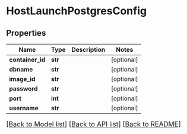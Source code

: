 # HostLaunchPostgresConfig

## Properties
Name | Type | Description | Notes
------------ | ------------- | ------------- | -------------
**container_id** | **str** |  | [optional] 
**dbname** | **str** |  | [optional] 
**image_id** | **str** |  | [optional] 
**password** | **str** |  | [optional] 
**port** | **int** |  | [optional] 
**username** | **str** |  | [optional] 

[[Back to Model list]](../README.md#documentation-for-models) [[Back to API list]](../README.md#documentation-for-api-endpoints) [[Back to README]](../README.md)

<style>
     p, ul, ol, li { font-size: 18px !important;}
</style>


